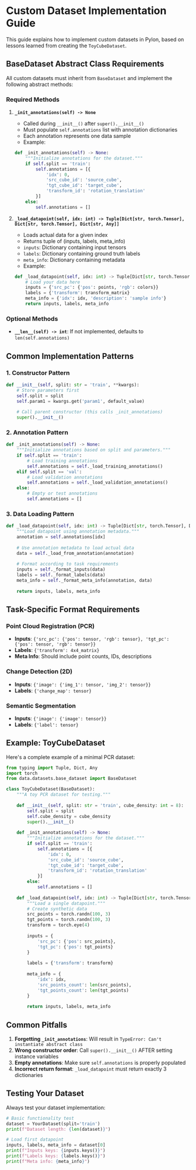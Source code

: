 # Custom Dataset Implementation Guide

This guide explains how to implement custom datasets in Pylon, based on lessons learned from creating the `ToyCubeDataset`.

## BaseDataset Abstract Class Requirements

All custom datasets must inherit from `BaseDataset` and implement the following abstract methods:

### Required Methods

1. **`_init_annotations(self) -> None`**
   - Called during `__init__()` after `super().__init__()`
   - Must populate `self.annotations` list with annotation dictionaries
   - Each annotation represents one data sample
   - Example:
   ```python
   def _init_annotations(self) -> None:
       """Initialize annotations for the dataset."""
       if self.split == 'train':
           self.annotations = [{
               'idx': 0,
               'src_cube_id': 'source_cube',
               'tgt_cube_id': 'target_cube',
               'transform_id': 'rotation_translation'
           }]
       else:
           self.annotations = []
   ```

2. **`_load_datapoint(self, idx: int) -> Tuple[Dict[str, torch.Tensor], Dict[str, torch.Tensor], Dict[str, Any]]`**
   - Loads actual data for a given index
   - Returns tuple of (inputs, labels, meta_info)
   - `inputs`: Dictionary containing input tensors
   - `labels`: Dictionary containing ground truth labels
   - `meta_info`: Dictionary containing metadata
   - Example:
   ```python
   def _load_datapoint(self, idx: int) -> Tuple[Dict[str, torch.Tensor], Dict[str, torch.Tensor], Dict[str, Any]]:
       # Load your data here
       inputs = {'src_pc': {'pos': points, 'rgb': colors}}
       labels = {'transform': transform_matrix}
       meta_info = {'idx': idx, 'description': 'sample info'}
       return inputs, labels, meta_info
   ```

### Optional Methods

- **`__len__(self) -> int`**: If not implemented, defaults to `len(self.annotations)`

## Common Implementation Patterns

### 1. Constructor Pattern
```python
def __init__(self, split: str = 'train', **kwargs):
    # Store parameters first
    self.split = split
    self.param1 = kwargs.get('param1', default_value)
    
    # Call parent constructor (this calls _init_annotations)
    super().__init__()
```

### 2. Annotation Pattern
```python
def _init_annotations(self) -> None:
    """Initialize annotations based on split and parameters."""
    if self.split == 'train':
        # Load training annotations
        self.annotations = self._load_training_annotations()
    elif self.split == 'val':
        # Load validation annotations
        self.annotations = self._load_validation_annotations()
    else:
        # Empty or test annotations
        self.annotations = []
```

### 3. Data Loading Pattern
```python
def _load_datapoint(self, idx: int) -> Tuple[Dict[str, torch.Tensor], Dict[str, torch.Tensor], Dict[str, Any]]:
    """Load datapoint using annotation metadata."""
    annotation = self.annotations[idx]
    
    # Use annotation metadata to load actual data
    data = self._load_from_annotation(annotation)
    
    # Format according to task requirements
    inputs = self._format_inputs(data)
    labels = self._format_labels(data)
    meta_info = self._format_meta_info(annotation, data)
    
    return inputs, labels, meta_info
```

## Task-Specific Format Requirements

### Point Cloud Registration (PCR)
- **Inputs**: `{'src_pc': {'pos': tensor, 'rgb': tensor}, 'tgt_pc': {'pos': tensor, 'rgb': tensor}}`
- **Labels**: `{'transform': 4x4_matrix}`
- **Meta Info**: Should include point counts, IDs, descriptions

### Change Detection (2D)
- **Inputs**: `{'image': {'img_1': tensor, 'img_2': tensor}}`
- **Labels**: `{'change_map': tensor}`

### Semantic Segmentation
- **Inputs**: `{'image': {'image': tensor}}`
- **Labels**: `{'label': tensor}`

## Example: ToyCubeDataset

Here's a complete example of a minimal PCR dataset:

```python
from typing import Tuple, Dict, Any
import torch
from data.datasets.base_dataset import BaseDataset

class ToyCubeDataset(BaseDataset):
    """A toy PCR dataset for testing."""
    
    def __init__(self, split: str = 'train', cube_density: int = 8):
        self.split = split
        self.cube_density = cube_density
        super().__init__()
        
    def _init_annotations(self) -> None:
        """Initialize annotations for the dataset."""
        if self.split == 'train':
            self.annotations = [{
                'idx': 0,
                'src_cube_id': 'source_cube',
                'tgt_cube_id': 'target_cube',
                'transform_id': 'rotation_translation'
            }]
        else:
            self.annotations = []
    
    def _load_datapoint(self, idx: int) -> Tuple[Dict[str, torch.Tensor], Dict[str, torch.Tensor], Dict[str, Any]]:
        """Load a single datapoint."""
        # Create synthetic data
        src_points = torch.randn(100, 3)
        tgt_points = torch.randn(100, 3)
        transform = torch.eye(4)
        
        inputs = {
            'src_pc': {'pos': src_points},
            'tgt_pc': {'pos': tgt_points}
        }
        
        labels = {'transform': transform}
        
        meta_info = {
            'idx': idx,
            'src_points_count': len(src_points),
            'tgt_points_count': len(tgt_points)
        }
        
        return inputs, labels, meta_info
```

## Common Pitfalls

1. **Forgetting `_init_annotations`**: Will result in `TypeError: Can't instantiate abstract class`
2. **Wrong constructor order**: Call `super().__init__()` AFTER setting instance variables
3. **Empty annotations**: Make sure `self.annotations` is properly populated
4. **Incorrect return format**: `_load_datapoint` must return exactly 3 dictionaries

## Testing Your Dataset

Always test your dataset implementation:

```python
# Basic functionality test
dataset = YourDataset(split='train')
print(f"Dataset length: {len(dataset)}")

# Load first datapoint
inputs, labels, meta_info = dataset[0]
print(f"Inputs keys: {inputs.keys()}")
print(f"Labels keys: {labels.keys()}")
print(f"Meta info: {meta_info}")
```
